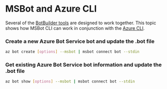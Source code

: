 # MSBot and Azure CLI
Several of the [BotBuilder tools](../../../README.md) are designed to work together. This topic shows how MSBot CLI can work in conjunction with the [Azure CLI](../../../AzureCli).

### Create a new Azure Bot Service bot and update the .bot file
```bash
az bot create [options] --msbot | msbot connect bot --stdin
```

### Get existing Azure Bot Service bot information and update the .bot file
```bash
az bot show [options] --msbot | msbot connect bot --stdin
```


